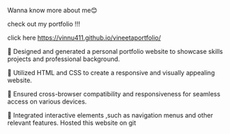 Wanna know more about me😊

check out my portfolio !!!

click here https://vinnu411.github.io/vineetaportfolio/

 Designed and generated a personal portfolio website to showcase skills projects and professional
background. 

 Utilized HTML and CSS to create a responsive and visually appealing website.

 Ensured cross-browser compatibility and responsiveness for seamless access on various devices.

 Integrated interactive elements ,such as navigation menus and other relevant features.
Hosted this website on git
